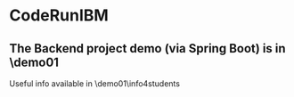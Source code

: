 # CodeRunIBM

## The Backend project demo (via Spring Boot) is in \demo01

Useful info available in \demo01\info4students
